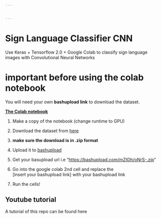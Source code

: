 ```yaml
---


---
```


<h1 id="sign-language-classifier-cnn">Sign Language Classifier CNN</h1>
<p>Use Keras + Tensorflow 2.0 + Google Colab to classify sign language images with Convolutional Neural Networks</p>
<h1 id="important-before-using-the-colab-notebook">important before using the colab notebook</h1>
<p>You will need your own <strong>bashupload link</strong> to download the dataset.</p>
<p><strong><a href="https://colab.research.google.com/drive/1acfu4WHfoUVgsc9NtNJ3qtG3acadek9H">The Colab notebook</a></strong></p>
<ol>
<li>
<p>Make a copy of the notebook (change runtime to GPU)</p>
</li>
<li>
<p>Download the dataset from <a href="https://drive.google.com/file/d/1FX_npP1fFpzPTNzf0n4IwBNOroBz0eOA/view?usp=sharing">here</a></p>
</li>
<li>
<p><strong>make sure the download is in .zip format</strong></p>
</li>
<li>
<p>Upload it to <a href="https://bashupload.com/">bashupload</a></p>
</li>
<li>
<p>Get your basupload url i.e “<a href="https://bashupload.com/mZtDh/oNrS-.zip">https://bashupload.com/mZtDh/oNrS-.zip</a>”</p>
</li>
<li>
<p>Go into the google colab 2nd cell and replace the<br>
[insert your bashupload link] with your bashupload link</p>
</li>
<li>
<p>Run the cells!</p>
</li>
</ol>
<h2 id="youtube-tutorial">Youtube tutorial</h2>
<p>A tutorial of this repo can be found here</p>

